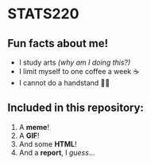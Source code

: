 # **STATS220**

## Fun facts about me!

* I study arts *(why am I doing this?)*
* I limit myself to one coffee a week ☕️
* I cannot do a handstand 🤸‍♀️

## **Included in this repository:**

1. A **meme**!
2. A **GIF**! 
3. And some **HTML**!
4. And a **report**, I *guess*...
